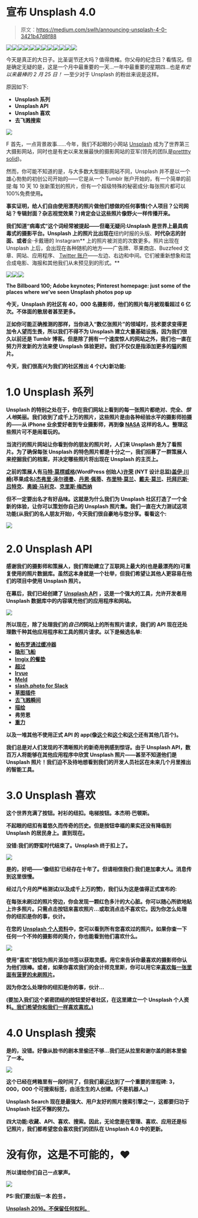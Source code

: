 # 宣布 Unsplash 4.0

> 原文：<https://medium.com/swlh/announcing-unsplash-4-0-3421b47d8f88>

![](img/e626967d58bc71053e190db7b3e6fc95.png)![](img/32a216b620c33967118da9929fb53505.png)![](img/b881fb70865f9a4a2d5e34dfa275b147.png)![](img/c0bc9939bdedb7fafe1864f54a181267.png)![](img/b6a0dd4d1a996b34ffca9f4b5f7f8e93.png)![](img/3db52048da697366c22c73560e58d5df.png)![](img/e2a15bbb62eea8a0ea1de5c4891145ac.png)![](img/be205e8ace1b7e414b56fd881398ffb8.png)![](img/19605f3b60221071ac3ae9c6cc6039af.png)![](img/2715ffb5ddf6bf67658547218a7fdc50.png)![](img/8c14896bbdfd341c87d5802e062da9c2.png)![](img/46e5f6f59bffa3f9d41c8e6be6f080df.png)

今天是真正的大日子。比圣诞节还大吗？值得商榷。你父母的纪念日？看情况。但是确定无疑的是，这是一个月中最重要的一天…一年中最重要的星期四…也是*有史以来最棒的 2 月 25 日！* —至少对于 Unsplash 的粉丝来说是这样。

原因如下:

*   **Unsplash 系列**
*   **Unsplash API**
*   **Unsplash 喜欢**
*   **去飞溅搜索**

![](img/56886ffa2d9da9c74a546bb6788fb96a.png)

F 首先，一点背景故事……今年，我们不起眼的小网站 [Unsplash](https://unsplash.com/) 成为了世界第三大摄影网站，同时也是有史以来发展最快的摄影网站的亚军(领先的团队是[pretttty solid](https://www.instagram.com/))。

然而，你可能不知道的是，与大多数大型摄影网站不同，Unsplash 并不是以一个雄心勃勃的初创公司开始的——它是从一个 Tumblr 账户开始的，有一个简单的前提:每 10 天 10 张新策划的照片，但有一个超级特殊的秘密成分:每张照片都可以 100%免费使用[](https://unsplash.com/license)****。****

**事实证明，给人们自由使用漂亮的照片做他们想做的任何事情(个人项目？公司网站？专辑封面？杂志视觉效果？)肯定会让这些照片像野火一样传播开来。**

**我们知道“病毒式”这个词经常被提起——但毫无疑问:Unsplash 是世界上最具病毒式的摄影平台。Unsplash 上的照片比出现在**纽约时报的头版、**时代杂志的封面、或者**金·卡戴珊的 Instagram** 上的照片被浏览的次数更多。照片出现在 Unsplash 上后，会出现在各种随机的地方——广告牌、苹果商店、Buzzfeed 文章、网站、应用程序、 [Twitter 账户](https://twitter.com/words)——左边、右边和中间。它们被重新想象和混合成电影、海报和其他我们从未预见到的形式。**

**![](img/3f1c9b2c37622b3fcc40677dc4225f1e.png)****![](img/b8801f1aaefd8d895be34f4d47e44fa8.png)****![](img/5646ef043a0fb7f1c1c2496546dec623.png)**

**The Billboard 100; Adobe keynotes; Pinterest homepage: just some of the places where we’ve seen Unsplash photos pop up**

**今天，Unsplash 的社区有 40，000 名摄影师，他们的照片每月被观看超过 6 亿次。不体面的散居者甚至更多。**

**正如你可能正确推测的那样，当你进入“数亿张照片”的领域时，技术要求变得更加令人望而生畏，所以我们不得不为 Unsplash 建立大量基础设施，因为我们很久以前还是 Tumblr 博客。但是除了拥有一个速度惊人的网站之外，我们也一直在努力开发新的方法来使 Unsplash 体验更好。我们不仅仅是指添加更多的[猫](https://unsplash.com/search?utf8=✓&keyword=cats)的照片。**

**今天，我们很高兴为我们的社区推出 4 个(大)新功能:**

# **1.0 Unsplash 系列**

**Unsplash 的特别之处在于，你在我们网站上看到的每一张照片都绝对、完全、*惊人地*美丽。我们收到了成千上万的照片，这些照片是由各种经验水平的摄影师拍摄的——从 iPhone 业余爱好者到专业摄影师，再到像 [NASA](https://unsplash.com/nasa) 这样的名人。整理这些照片可不是闹着玩的。**

**当流行的照片网站让你看到你的朋友的照片时，人们来 Unsplash 是为了看照片。为了确保每张 Unsplash 的特色照片都是十分之一，我们招募了一群策展人来挖掘我们的档案，并决定哪些照片将出现在 Unsplash 的主页上。**

**之前的策展人有[马特·莫楞威格](https://medium.com/u/45af3b7db7a9?source=post_page-----3421b47d8f88--------------------------------)(WordPress 创始人)[许荣](https://medium.com/u/d4eee21866a1?source=post_page-----3421b47d8f88--------------------------------) (NYT 设计总监)[盖伊·川崎](https://medium.com/u/48f43b52b6dd?source=post_page-----3421b47d8f88--------------------------------)(苹果成名)[杰弗里·泽尔德曼](https://medium.com/u/355cb93fe914?source=post_page-----3421b47d8f88--------------------------------)、[丹恩·佩蒂](https://medium.com/u/11f703142c25?source=post_page-----3421b47d8f88--------------------------------)、[布里特·莫兰](https://medium.com/u/1b0d42df30d4?source=post_page-----3421b47d8f88--------------------------------)、[戴夫·莫兰](https://medium.com/u/652de9fe92e3?source=post_page-----3421b47d8f88--------------------------------)、[托拜厄斯·吕特克](https://medium.com/u/5c66c5fed63e?source=post_page-----3421b47d8f88--------------------------------)、[奥姆·马利克](https://medium.com/u/7fdfc2c95a10?source=post_page-----3421b47d8f88--------------------------------)、[克里斯·梅西纳](https://medium.com/u/2229dec1a44f?source=post_page-----3421b47d8f88--------------------------------)**

**但不一定要出名才有好品味。这就是为什么我们为 Unsplash 社区打造了一个全新的体验，让你可以策划你自己的 Unsplash 照片集。我们一直在大力测试这项功能(从我们的名人朋友开始)，今天我们很自豪地与您分享。看看这个:**

**![](img/7498a7965eb93cd95b711df06d837f2b.png)**

# **2.0 Unsplash API**

**感谢我们的摄影师和策展人，我们帮助建立了互联网上最大的(也是最漂亮的)可重复使用的照片数据库。虽然这本身就是一个壮举，但我们希望让其他人更容易在他们的项目中使用 Unsplash 照片。**

**在幕后，我们已经创建了 [Unsplash API](https://source.unsplash.com/) ，这是一个强大的工具，允许开发者用 Unsplash 数据库中的内容填充他们的应用程序和网站。**

**![](img/018536d117158d5b9e5823e0cfceaec9.png)**

**所以现在，除了处理我们的*自己的*网站上的所有照片请求，我们的 API 现在还处理数千种其他应用程序和工具的照片请求。以下是候选名单:**

*   **[帕布罗通过缓冲器](https://www.producthunt.com/tech/pablo-2-0-by-buffer)**
*   **[隐形飞船](https://www.producthunt.com/tech/craft-by-invision)**
*   **[Imgix 的餐垫](https://www.producthunt.com/tech/placemat)**
*   **[超过](https://www.producthunt.com/tech/over-3)**
*   **[Irvue](https://www.producthunt.com/tech/irvue)**
*   **[Meld](https://www.producthunt.com/tech/meld-2)**
*   **[slash.photo for Slack](https://www.producthunt.com/tech/slash-photo)**
*   **[草图插件](https://www.producthunt.com/tech/unsplash-sketch-plugin)**
*   **[去飞溅瞬间](https://www.producthunt.com/tech/unsplash-instant-2)**
*   **[描绘](https://www.producthunt.com/tech/depict)**
*   **弗劳恩**
*   **[重力](https://www.producthunt.com/tech/gravit)**

**以及一堆其他不使用正式 API 的 app(像[这个](https://www.producthunt.com/tech/imgix-sandbox)和[这个](https://www.producthunt.com/tech/human-6)和[这个](https://www.producthunt.com/tech/wallcat)还有其他几百个)。**

**我们总是对人们发现的不清晰照片的新奇用例感到惊讶。由于 Unsplash API，数百万人将能够在其他应用程序中欣赏 Unsplash 照片——甚至不知道他们是 Unsplash 照片！我们迫不及待地想看到我们的开发人员社区在未来几个月里推出的智能工具。**

# **3.0 Unsplash 喜欢**

**这个世界充满了按钮。衬衫的纽扣。电梯按钮。本杰明·巴顿斯。**

**不起眼的纽扣有着悠久而传奇的历史。但是按钮幸福的果实还没有降临到 Unsplash 的居民身上。直到现在。**

**没错:我们的野蛮时代结束了。Unsplash 终于扣上了。**

**![](img/a6bcab34f41c09e970d7b8868e3f1221.png)**

**是的，好吧——‘像纽扣’已经存在十年了。但请相信我们:我们是加拿大人。消息传到这里很慢。**

**经过几个月的严格测试(以及成千上万的赞)，我们认为这是值得正式宣布的:**

**在每张未刷过的照片旁边，你会发现一颗红色多汁的大心脏。你可以随心所欲地贴上许多照片。只需点击按钮来喜欢照片…或取消点击不喜欢它。因为你怎么处理你的纽扣是你的事，伙计。**

**在您的 [Unsplash 个人资料](https://unsplash.com/join)中，您可以看到所有您喜欢过的照片。如果你查一下任何一个不帅的摄影师的简介，你也能看到他们喜欢什么。**

**![](img/750ffbcc910d6c82c975946d43bef216.png)**

**使用“喜欢”按钮为照片添加书签以获取灵感。用它来告诉你最喜欢的摄影师你认为他们很棒。或者，如果你喜欢我们的会计师克里斯，你可以用它来[喜欢每一张里面有菠萝的未刷照片](https://unsplash.com/chrisliverani/likes)。**

**因为你怎么处理你的纽扣是你的事，伙计…**

**(要加入我们这个紧密团结的按钮爱好者社区，在这里建立一个 Unsplash 个人资料[。我们希望你和我们一样喜欢喜欢。)](https://unsplash.com/join)**

# **4.0 Unsplash 搜索**

**是的，没错。好像从脸书的剧本里偷还不够…我们还从拉里和谢尔盖的剧本里偷了一本。**

**![](img/7593cd4d43594790ac1b5143751f861a.png)**

**这个已经在烤箱里有一段时间了，但我们最近达到了一个重要的里程碑: **3，000，000 个可搜索标签**，由活生生的人创建。(不是机器人。)**

**Unsplash Search 现在是最强大、用户友好的照片搜索引擎之一，这都要归功于 Unsplash 社区不懈的努力。**

**四大功能:收藏、API、喜欢、搜索。因此，无论您是在管理、喜欢、应用还是标记照片，我们都希望您会喜欢我们的团队在 Unsplash 4.0 中的更新。**

# **没有你，这是不可能的，❤**

**所以请给你们自己一点掌声。**

**![](img/fa13af3dd004b15dd1cda5e8bea7c1d8.png)**

****PS:我们要出版一本** [**的书**](http://book.unsplash.com/) **。****

**[Unsplash 2016。不保留任何权利。](https://unsplash.com)**